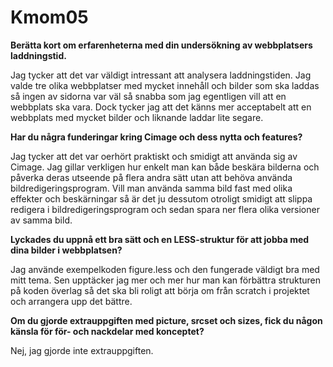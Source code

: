 Kmom05
===============================

**Berätta kort om erfarenheterna med din undersökning av webbplatsers laddningstid.**

Jag tycker att det var väldigt intressant att analysera laddningstiden. Jag valde tre olika webbplatser med mycket innehåll och bilder som ska laddas så ingen av sidorna var väl så snabba som jag egentligen vill att en webbplats ska vara. Dock tycker jag att det känns mer acceptabelt att en webbplats med mycket bilder och liknande laddar lite segare.   


**Har du några funderingar kring Cimage och dess nytta och features?**

Jag tycker att det var oerhört praktiskt och smidigt att använda sig av Cimage. Jag gillar verkligen hur enkelt man kan både beskära bilderna och påverka deras utseende på flera andra sätt utan att behöva använda bildredigeringsprogram. Vill man använda samma bild fast med olika effekter och beskärningar så är det ju dessutom otroligt smidigt att slippa redigera i bildredigeringsprogram och sedan spara ner flera olika versioner av samma bild.  


**Lyckades du uppnå ett bra sätt och en LESS-struktur för att jobba med dina bilder i webbplatsen?**

Jag använde exempelkoden figure.less och den fungerade väldigt bra med mitt tema. Sen upptäcker jag mer och mer hur man kan förbättra strukturen på koden överlag så det ska bli roligt att börja om från scratch i projektet och arrangera upp det bättre.


**Om du gjorde extrauppgiften med picture, srcset och sizes, fick du någon känsla för för- och nackdelar med konceptet?**

Nej, jag gjorde inte extrauppgiften.
